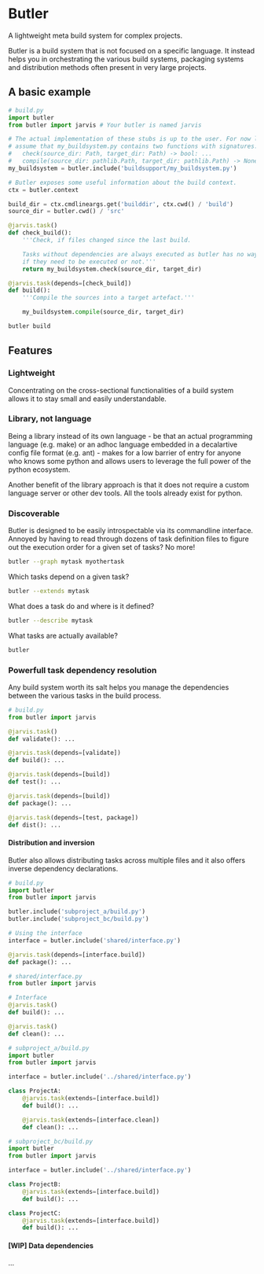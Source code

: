 # Butler

A lightweight meta build system for complex projects.

Butler is a build system that is not focused on a specific language. It instead helps you in orchestrating the various build systems, packaging systems and distribution methods often present in very large projects.

## A basic example

```python
# build.py
import butler
from butler import jarvis # Your butler is named jarvis

# The actual implementation of these stubs is up to the user. For now let us
# assume that my_buildsystem.py contains two functions with signatures:
#   check(source_dir: Path, target_dir: Path) -> bool: ...
#   compile(source_dir: pathlib.Path, target_dir: pathlib.Path) -> None: ...
my_buildsystem = butler.include('buildsupport/my_buildsystem.py')

# Butler exposes some useful information about the build context.
ctx = butler.context

build_dir = ctx.cmdlineargs.get('builddir', ctx.cwd() / 'build')
source_dir = butler.cwd() / 'src'

@jarvis.task()
def check_build():
    '''Check, if files changed since the last build.

    Tasks without dependencies are always executed as butler has no way to know,
    if they need to be executed or not.'''
    return my_buildsystem.check(source_dir, target_dir)

@jarvis.task(depends=[check_build])
def build():
    '''Compile the sources into a target artefact.'''

    my_buildsystem.compile(source_dir, target_dir)
```

```bash
butler build
```

## Features

### Lightweight

Concentrating on the cross-sectional functionalities of a build system allows it to stay small and easily understandable.

### Library, not language

Being a library instead of its own language - be that an actual programming language (e.g. make) or an adhoc language embedded in a decalartive config file format (e.g. ant) - makes for a low barrier of entry for anyone who knows some python and allows users to leverage the full power of the python ecosystem.

Another benefit of the library approach is that it does not require a custom language server or other dev tools. All the tools already exist for python.

### Discoverable

Butler is designed to be easily introspectable via its commandline interface. Annoyed by having to read through dozens of task definition files to figure out the execution order for a given set of tasks? No more!

```bash
butler --graph mytask myothertask
```

Which tasks depend on a given task?

```bash
butler --extends mytask
```

What does a task do and where is it defined?

```bash
butler --describe mytask
```

What tasks are actually available?

```bash
butler
```

### Powerfull task dependency resolution

Any build system worth its salt helps you manage the dependencies between the various tasks in the build process.

```python
# build.py
from butler import jarvis

@jarvis.task()
def validate(): ...

@jarvis.task(depends=[validate])
def build(): ...

@jarvis.task(depends=[build])
def test(): ...

@jarvis.task(depends=[build])
def package(): ...

@jarvis.task(depends=[test, package])
def dist(): ...
```

#### Distribution and inversion

Butler also allows distributing tasks across multiple files and it also offers inverse dependency declarations.

```python
# build.py
import butler
from butler import jarvis

butler.include('subproject_a/build.py')
butler.include('subproject_bc/build.py')

# Using the interface
interface = butler.include('shared/interface.py')

@jarvis.task(depends=[interface.build])
def package(): ...
```

```python
# shared/interface.py
from butler import jarvis

# Interface
@jarvis.task()
def build(): ...

@jarvis.task()
def clean(): ...
```

```python
# subproject_a/build.py
import butler
from butler import jarvis

interface = butler.include('../shared/interface.py')

class ProjectA:
    @jarvis.task(extends=[interface.build])
    def build(): ...

    @jarvis.task(extends=[interface.clean])
    def clean(): ...
```

```python
# subproject_bc/build.py
import butler
from butler import jarvis

interface = butler.include('../shared/interface.py')

class ProjectB:
    @jarvis.task(extends=[interface.build])
    def build(): ...

class ProjectC:
    @jarvis.task(extends=[interface.build])
    def build(): ...
```

#### [WIP] Data dependencies

...
